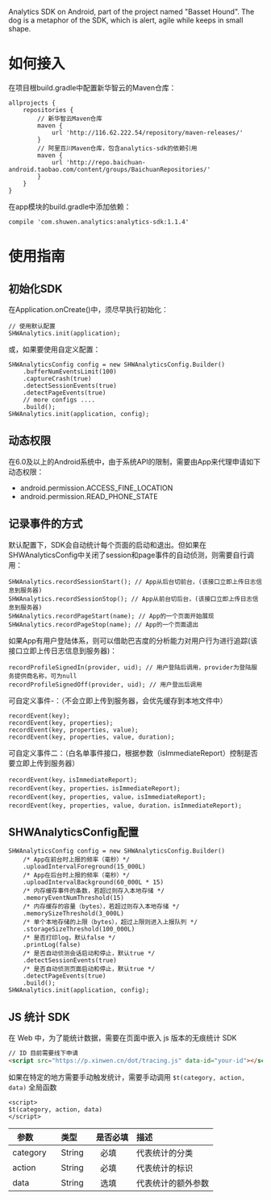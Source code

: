 Analytics SDK on Android, part of the project named "Basset Hound".
The dog is a metaphor of the SDK, which is alert, agile while keeps in small shape.

# 如何接入
在项目根build.gradle中配置新华智云的Maven仓库：
```
allprojects {
    repositories {
        // 新华智云Maven仓库
        maven {
            url 'http://116.62.222.54/repository/maven-releases/'
        }
        // 阿里百川Maven仓库，包含analytics-sdk的依赖引用
        maven {
            url 'http://repo.baichuan-android.taobao.com/content/groups/BaichuanRepositories/'
        }
    }
}
```
在app模块的build.gradle中添加依赖：
```
compile 'com.shuwen.analytics:analytics-sdk:1.1.4'
```
# 使用指南
## 初始化SDK
在Application.onCreate()中，须尽早执行初始化：
```
// 使用默认配置
SHWAnalytics.init(application);
```
或，如果要使用自定义配置：
```
SHWAnalyticsConfig config = new SHWAnalyticsConfig.Builder()
    .bufferNumEventsLimit(100)
    .captureCrash(true)
    .detectSessionEvents(true)
    .detectPageEvents(true)
    // more configs ....
    .build();
SHWAnalytics.init(application, config);
```

## 动态权限
在6.0及以上的Android系统中，由于系统API的限制，需要由App来代理申请如下动态权限：
- android.permission.ACCESS_FINE_LOCATION
- android.permission.READ_PHONE_STATE

## 记录事件的方式
默认配置下，SDK会自动统计每个页面的启动和退出。但如果在SHWAnalyticsConfig中关闭了session和page事件的自动侦测，则需要自行调用：
```
SHWAnalytics.recordSessionStart(); // App从后台切前台，(该接口立即上传日志信息到服务器)
SHWAnalytics.recordSessionStop(); // App从前台切后台，(该接口立即上传日志信息到服务器)
SHWAnalytics.recordPageStart(name); // App的一个页面开始展现
SHWAnalytics.recordPageStop(name); // App的一个页面退出
```

如果App有用户登陆体系，则可以借助巴吉度的分析能力对用户行为进行追踪(该接口立即上传日志信息到服务器)：
```
recordProfileSignedIn(provider, uid); // 用户登陆后调用，provider为登陆服务提供商名称，可为null
recordProfileSignedOff(provider, uid); // 用户登出后调用
```

可自定义事件-：（不会立即上传到服务器，会优先缓存到本地文件中）
```
recordEvent(key);
recordEvent(key, properties);
recordEvent(key, properties, value);
recordEvent(key, properties, value, duration);
```
可自定义事件二：（白名单事件接口，根据参数（isImmediateReport）控制是否要立即上传到服务器）
```
recordEvent(key，isImmediateReport);
recordEvent(key, properties，isImmediateReport);
recordEvent(key, properties, value，isImmediateReport);
recordEvent(key, properties, value, duration，isImmediateReport);
```

## SHWAnalyticsConfig配置
```
SHWAnalyticsConfig config = new SHWAnalyticsConfig.Builder()
    /* App在前台时上报的频率（毫秒）*/
    .uploadIntervalForeground(15_000L)
    /* App在后台时上报的频率（毫秒）*/
    .uploadIntervalBackground(60_000L * 15)
    /* 内存缓存事件的条数，若超过则存入本地存储 */    
    .memoryEventNumThreshold(15)
    /* 内存缓存的容量（bytes），若超过则存入本地存储 */
    .memorySizeThreshold(3_000L)
    /* 单个本地存储的上限（bytes），超过上限则进入上报队列 */
    .storageSizeThreshold(100_000L)
    /* 是否打印log，默认false */
    .printLog(false)
    /* 是否自动侦测会话启动和停止，默认true */
    .detectSessionEvents(true)
    /* 是否自动侦测页面启动和停止，默认true */
    .detectPageEvents(true)
    .build();
SHWAnalytics.init(application, config);
```

## JS 统计 SDK

在 Web 中，为了能统计数据，需要在页面中嵌入 js 版本的无痕统计 SDK

```html
// ID 目前需要线下申请
<script src="https://p.xinwen.cn/dot/tracing.js" data-id="your-id"></script>
```

如果在特定的地方需要手动触发统计，需要手动调用 `$t(category, action, data)` 全局函数

```
<script>
$t(category, action, data)
</script>
```
| 参数        | 类型    |  是否必填  |    描述     |
| --------   | :-----   | :------- | :---------- |
| category   | String   |   必填    | 代表统计的分类 |
| action     | String   |   必填    | 代表统计的标识 |
| data       | String   |   选填    | 代表统计的额外参数 |
